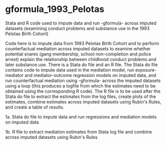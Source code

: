 # gformula_1993_Pelotas
Stata and R code used to impute data and run -gformula- across imputed datasets (examining conduct problems and substance use in the 1993 Pelotas Birth Cohort) 

Code here is to impute data from 1993 Pelotas Birth Cohort and to perform counterfactual mediation across imputed datasets to examine whether potential snares (gang membership, school non-completion and police arrest) explain the relationship between childhood conduct problems and later substance use. There is a Stata do file and an R file. The Stata do file contains code to impute data used in the mediation model, run exposure-mediator and mediator-outcome regression models on imputed data, and run counterfactual mediation using -gformula- across the imputed datasets using a loop (this produces a logfile from which the estimates need to be obtained using the corresponding R code). The R file is to be used after the Stata do file to extract the estimates from the log files, create plots of the estimates, combine estimates across imputed datasets using Rubin's Rules, and create a table of results.

1a. Stata do file to impute data and run regressions and mediation models on imputed data

1b. R file to extract mediation estimates from Stata log file and combine across imputed datasets using Rubin's Rules

